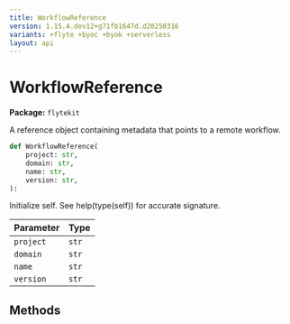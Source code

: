 ```yaml
---
title: WorkflowReference
version: 1.15.4.dev12+g71fb1647d.d20250316
variants: +flyte +byoc +byok +serverless
layout: api
---
```


# WorkflowReference

**Package:** `flytekit`

A reference object containing metadata that points to a remote workflow.


```python
def WorkflowReference(
    project: str,
    domain: str,
    name: str,
    version: str,
):
```
Initialize self.  See help(type(self)) for accurate signature.


| Parameter | Type |
|-|-|
| `project` | `str` |
| `domain` | `str` |
| `name` | `str` |
| `version` | `str` |
## Methods

